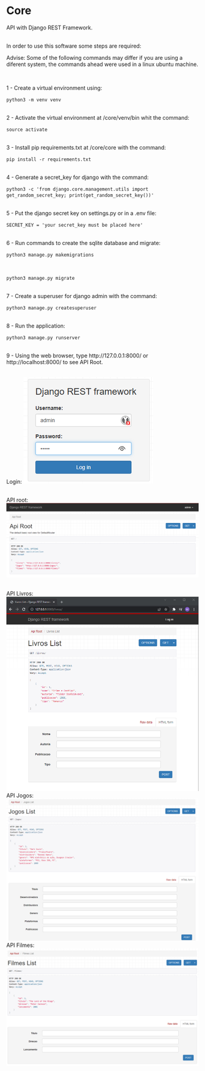 # Core

API with Django REST Framework.

<br>
In order to use this software some steps are required:

<br>

Advise: Some of the following commands may differ if you are using a diferent system, the commands ahead were used in a linux ubuntu machine.

<br>

1 - Create a virtual environment using:

    python3 -m venv venv

<br>
2 - Activate the virtual environment at /core/venv/bin whit the command: 

    source activate

<br>
3 - Install pip requirements.txt at /core/core with the command: 

    pip install -r requirements.txt

<br>
4 - Generate a secret_key for django with the command: 

    python3 -c 'from django.core.management.utils import get_random_secret_key; print(get_random_secret_key())'

<br>
5 - Put the django secret key on settings.py or in a .env file: 

    SECRET_KEY = 'your secret_key must be placed here'

<br>
6 - Run commands to create the sqlite database and migrate: 

    python3 manage.py makemigrations
    
<br>

    python3 manage.py migrate

<br>
7 - Create a superuser for django admin with the command: 

    python3 manage.py createsuperuser

<br>
8 - Run the application: 

    python3 manage.py runserver
    
<br>
9 - Using the web browser, type http://127.0.0.1:8000/ or http://localhost:8000/ to see API Root.
<p>
</p>
<br>
Login:
<img src=https://github.com/maiconwa/core/blob/main/images/Login.png>
<p>
</p>
<br>
API root:
<br>
<img src=https://github.com/maiconwa/core/blob/main/images/Root1.png>
<p>
</p>
<br>
API Livros:
<br>
<img src=https://github.com/maiconwa/core/blob/main/images/Livros.png>
<br>
API Jogos:
<br>
<img src=https://github.com/maiconwa/core/blob/main/images/Jogos.png>
<br>
API Filmes:
<br>
<img src=https://github.com/maiconwa/core/blob/main/images/Filmes.png>
<br>
